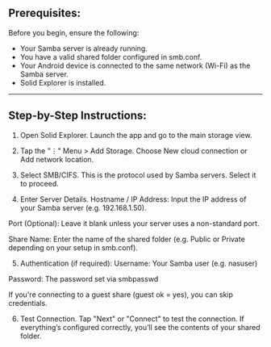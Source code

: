 ## Prerequisites:  

Before you begin, ensure the following:
* Your Samba server is already running.
* You have a valid shared folder configured in smb.conf.
* Your Android device is connected to the same network (Wi-Fi) as the Samba server.
* Solid Explorer is installed.

---

## Step-by-Step Instructions:
1. Open Solid Explorer. Launch the app and go to the main storage view.

2. Tap the "⋮" Menu > Add Storage.
Choose New cloud connection or Add network location.

3. Select SMB/CIFS.
This is the protocol used by Samba servers. Select it to proceed.

4. Enter Server Details.
Hostname / IP Address:
Input the IP address of your Samba server (e.g. 192.168.1.50).

Port (Optional):
Leave it blank unless your server uses a non-standard port.

Share Name:
Enter the name of the shared folder (e.g. Public or Private depending on your setup in smb.conf).

5. Authentication (if required):
Username: Your Samba user (e.g. nasuser)

Password: The password set via smbpasswd

If you're connecting to a guest share (guest ok = yes), you can skip credentials.

6. Test Connection.
Tap "Next" or "Connect" to test the connection.
If everything’s configured correctly, you’ll see the contents of your shared folder.
